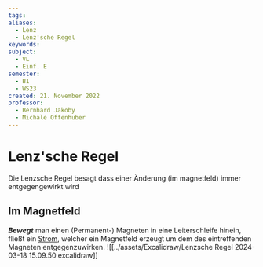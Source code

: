 ```yaml
---
tags: 
aliases:
  - Lenz
  - Lenz'sche Regel
keywords: 
subject:
  - VL
  - Einf. E
semester:
  - B1
  - WS23
created: 21. November 2022
professor:
  - Bernhard Jakoby
  - Michale Offenhuber
---
```

 

# Lenz'sche Regel

Die Lenzsche Regel besagt dass einer Änderung (im magnetfeld) immer entgegengewirkt wird

## Im Magnetfeld

***Bewegt*** man einen (Permanent-) Magneten in eine Leiterschleife hinein, fließt ein [Strom](../Elektrotechnik/elektrischer%20Strom.md), welcher ein Magnetfeld erzeugt um dem des eintreffenden Magneten entgegenzuwirken.
![[../assets/Excalidraw/Lenzsche Regel 2024-03-18 15.09.50.excalidraw]] 
